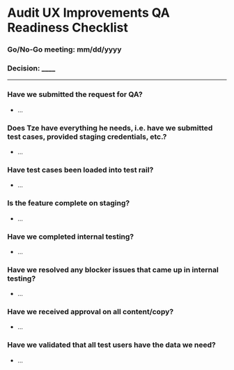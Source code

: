 # Audit UX Improvements QA Readiness Checklist

### Go/No-Go meeting:  mm/dd/yyyy

### Decision: ____

---

### Have we submitted the request for QA?

-  ...

### Does Tze have everything he needs, i.e. have we submitted test cases, provided staging credentials, etc.?
- ...

### Have test cases been loaded into test rail?
- ...

### Is the feature complete on staging?
- ...

### Have we completed internal testing?
- ...

### Have we resolved any blocker issues that came up in internal testing?
- ...

### Have we received approval on all content/copy?
- ...

### Have we validated that all test users have the data we need?
- ...
